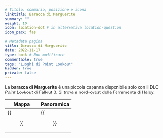 ```yaml
---
# Titolo, sommario, posizione e icona
linktitle: Baracca di Marguerite
summary: ""
weight: 10
icon: location-dot # in alternativa location-question
icon_pack: fas

# Metadata pagina
title: Baracca di Marguerite
date: 2022-11-17
type: book # Non modificare
commentable: true
tags: "Luoghi di Point Lookout"
hidden: true
private: false 
---
```


<div class="fo3">


La **baracca di Marguerite** è una piccola capanna disponibile solo con il DLC *Point Lookout* di Fallout 3. Si trova a nord-ovest della Ferramenta di Haley. 

| Mappa  | Panoramica |
| -----  | ---------- |
|  {{<figure src="fo3/Marguerites_Shack_loc.webp">}}                  |  {{<figure src="fo3/Marguerite's_Shack.webp">}}         | 

</div>
